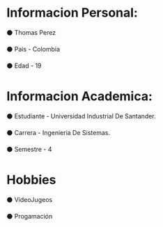 # Informacion Personal: 

⚫ Thomas Perez

⚫ Pais - Colombia

⚫ Edad - 19

# Informacion Academica:

⚫ Estudiante - Universidad Industrial De Santander.

⚫ Carrera - Ingenieria De Sistemas.

⚫ Semestre - 4

# Hobbies

⚫ VideoJugeos

⚫ Progamación


<!--
**EpicModoDios/EpicModoDios** is a ✨ _special_ ✨ repository because its `README.md` (this file) appears on your GitHub profile.

Here are some ideas to get you started:

- 🔭 I’m currently working on ...
- 🌱 I’m currently learning ...
- 👯 I’m looking to collaborate on ...
- 🤔 I’m looking for help with ...
- 💬 Ask me about ...
- 📫 How to reach me: ...
- 😄 Pronouns: ...
- ⚡ Fun fact: ...
-->
